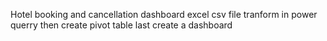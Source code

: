 Hotel booking and cancellation dashboard
excel csv file tranform in power querry then create pivot table
last create a dashboard
